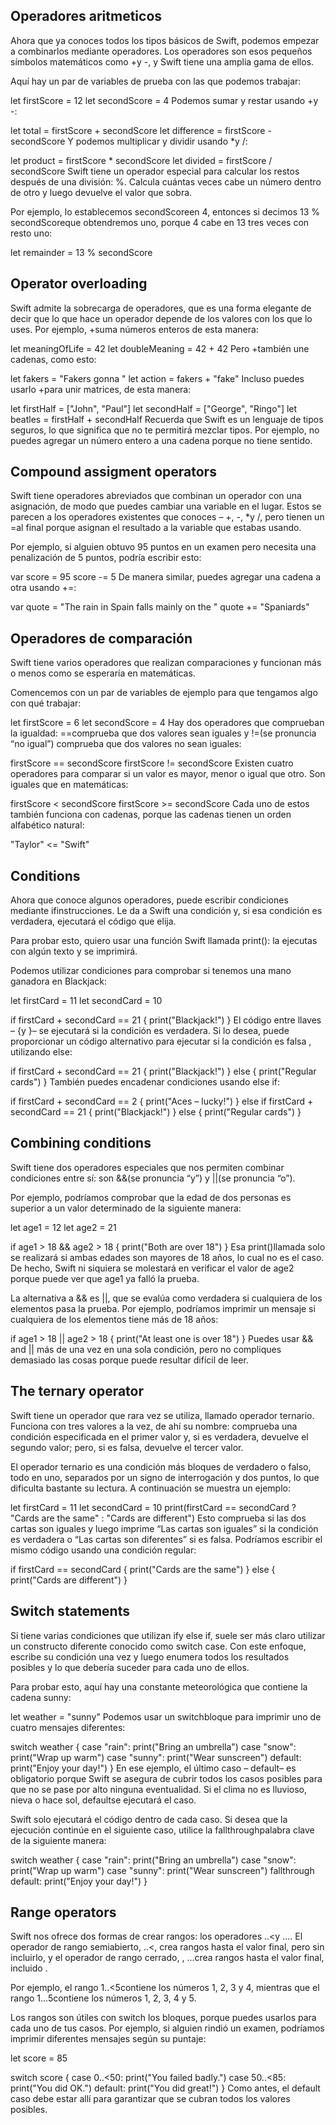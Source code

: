 ##  Operadores aritmeticos
Ahora que ya conoces todos los tipos básicos de Swift, podemos empezar a combinarlos mediante operadores. Los operadores son esos pequeños símbolos matemáticos como +y -, y Swift tiene una amplia gama de ellos.

Aquí hay un par de variables de prueba con las que podemos trabajar:

let firstScore = 12
let secondScore = 4
Podemos sumar y restar usando +y -:

let total = firstScore + secondScore
let difference = firstScore - secondScore
Y podemos multiplicar y dividir usando *y /:

let product = firstScore * secondScore
let divided = firstScore / secondScore
Swift tiene un operador especial para calcular los restos después de una división: %. Calcula cuántas veces cabe un número dentro de otro y luego devuelve el valor que sobra.

Por ejemplo, lo establecemos secondScoreen 4, entonces si decimos 13 % secondScoreque obtendremos uno, porque 4 cabe en 13 tres veces con resto uno:

let remainder = 13 % secondScore

## Operator overloading
Swift admite la sobrecarga de operadores, que es una forma elegante de decir que lo que hace un operador depende de los valores con los que lo uses. Por ejemplo, +suma números enteros de esta manera:

let meaningOfLife = 42
let doubleMeaning = 42 + 42
Pero +también une cadenas, como esto:

let fakers = "Fakers gonna "
let action = fakers + "fake"
Incluso puedes usarlo +para unir matrices, de esta manera:

let firstHalf = ["John", "Paul"]
let secondHalf = ["George", "Ringo"]
let beatles = firstHalf + secondHalf
Recuerda que Swift es un lenguaje de tipos seguros, lo que significa que no te permitirá mezclar tipos. Por ejemplo, no puedes agregar un número entero a una cadena porque no tiene sentido.

## Compound assigment operators
Swift tiene operadores abreviados que combinan un operador con una asignación, de modo que puedes cambiar una variable en el lugar. Estos se parecen a los operadores existentes que conoces –  +, -, *y /, pero tienen un =al final porque asignan el resultado a la variable que estabas usando.

Por ejemplo, si alguien obtuvo 95 puntos en un examen pero necesita una penalización de 5 puntos, podría escribir esto:

var score = 95
score -= 5
De manera similar, puedes agregar una cadena a otra usando +=:

var quote = "The rain in Spain falls mainly on the "
quote += "Spaniards"


## Operadores de comparación
Swift tiene varios operadores que realizan comparaciones y funcionan más o menos como se esperaría en matemáticas.

Comencemos con un par de variables de ejemplo para que tengamos algo con qué trabajar:

let firstScore = 6
let secondScore = 4
Hay dos operadores que comprueban la igualdad: ==comprueba que dos valores sean iguales y !=(se pronuncia “no igual”) comprueba que dos valores no sean iguales:

firstScore == secondScore
firstScore != secondScore
Existen cuatro operadores para comparar si un valor es mayor, menor o igual que otro. Son iguales que en matemáticas:

firstScore < secondScore
firstScore >= secondScore
Cada uno de estos también funciona con cadenas, porque las cadenas tienen un orden alfabético natural:

"Taylor" <= "Swift"

## Conditions
Ahora que conoce algunos operadores, puede escribir condiciones mediante ifinstrucciones. Le da a Swift una condición y, si esa condición es verdadera, ejecutará el código que elija.

Para probar esto, quiero usar una función Swift llamada print(): la ejecutas con algún texto y se imprimirá.

Podemos utilizar condiciones para comprobar si tenemos una mano ganadora en Blackjack:

let firstCard = 11
let secondCard = 10

if firstCard + secondCard == 21 {
    print("Blackjack!")
}
El código entre llaves –  {y }– se ejecutará si la condición es verdadera. Si lo desea, puede proporcionar un código alternativo para ejecutar si la condición es falsa , utilizando else:

if firstCard + secondCard == 21 {
    print("Blackjack!")
} else {
    print("Regular cards")
}
También puedes encadenar condiciones usando else if:

if firstCard + secondCard == 2 {
    print("Aces – lucky!")
} else if firstCard + secondCard == 21 {
    print("Blackjack!")
} else {
    print("Regular cards")
}

## Combining conditions
Swift tiene dos operadores especiales que nos permiten combinar condiciones entre sí: son &&(se pronuncia “y”) y ||(se pronuncia “o”).

Por ejemplo, podríamos comprobar que la edad de dos personas es superior a un valor determinado de la siguiente manera:

let age1 = 12
let age2 = 21

if age1 > 18 && age2 > 18 {
    print("Both are over 18")
}
Esa print()llamada solo se realizará si ambas edades son mayores de 18 años, lo cual no es el caso. De hecho, Swift ni siquiera se molestará en verificar el valor de age2 porque puede ver que age1 ya falló la prueba.

La alternativa a &&  es ||, que se evalúa como verdadera si cualquiera de los elementos pasa la prueba. Por ejemplo, podríamos imprimir un mensaje si cualquiera de los elementos tiene más de 18 años:

if age1 > 18 || age2 > 18 {
    print("At least one is over 18")
}
Puedes usar && and || más de una vez en una sola condición, pero no compliques demasiado las cosas porque puede resultar difícil de leer.

## The ternary operator
Swift tiene un operador que rara vez se utiliza, llamado operador ternario. Funciona con tres valores a la vez, de ahí su nombre: comprueba una condición especificada en el primer valor y, si es verdadera, devuelve el segundo valor; pero, si es falsa, devuelve el tercer valor.

El operador ternario es una condición más bloques de verdadero o falso, todo en uno, separados por un signo de interrogación y dos puntos, lo que dificulta bastante su lectura. A continuación se muestra un ejemplo:

let firstCard = 11
let secondCard = 10
print(firstCard == secondCard ? "Cards are the same" : "Cards are different")
Esto comprueba si las dos cartas son iguales y luego imprime “Las cartas son iguales” si la condición es verdadera o “Las cartas son diferentes” si es falsa. Podríamos escribir el mismo código usando una condición regular:

if firstCard == secondCard {
    print("Cards are the same")
} else {
    print("Cards are different")
}

## Switch statements
Si tiene varias condiciones que utilizan ify else if, suele ser más claro utilizar un constructo diferente conocido como switch case. Con este enfoque, escribe su condición una vez y luego enumera todos los resultados posibles y lo que debería suceder para cada uno de ellos.

Para probar esto, aquí hay una constante meteorológica que contiene la cadena sunny:

let weather = "sunny"
Podemos usar un switchbloque para imprimir uno de cuatro mensajes diferentes:

switch weather {
case "rain":
    print("Bring an umbrella")
case "snow":
    print("Wrap up warm")
case "sunny":
    print("Wear sunscreen")
default:
    print("Enjoy your day!")
}
En ese ejemplo, el último caso – default– es obligatorio porque Swift se asegura de cubrir todos los casos posibles para que no se pase por alto ninguna eventualidad. Si el clima no es lluvioso, nieva o hace sol, defaultse ejecutará el caso.

Swift solo ejecutará el código dentro de cada caso. Si desea que la ejecución continúe en el siguiente caso, utilice la fallthroughpalabra clave de la siguiente manera:

switch weather {
case "rain":
    print("Bring an umbrella")
case "snow":
    print("Wrap up warm")
case "sunny":
    print("Wear sunscreen")
    fallthrough
default:
    print("Enjoy your day!")
}

## Range operators
Swift nos ofrece dos formas de crear rangos: los operadores ..<y .... El operador de rango semiabierto, ..<, crea rangos hasta el valor final, pero sin incluirlo, y el operador de rango cerrado, , ...crea rangos hasta el valor final, incluido .

Por ejemplo, el rango 1..<5contiene los números 1, 2, 3 y 4, mientras que el rango 1...5contiene los números 1, 2, 3, 4 y 5.

Los rangos son útiles con switch los bloques, porque puedes usarlos para cada uno de tus casos. Por ejemplo, si alguien rindió un examen, podríamos imprimir diferentes mensajes según su puntaje:

let score = 85

switch score {
case 0..<50:
    print("You failed badly.")
case 50..<85:
    print("You did OK.")
default:
    print("You did great!")
}
Como antes, el default caso debe estar allí para garantizar que se cubran todos los valores posibles.

